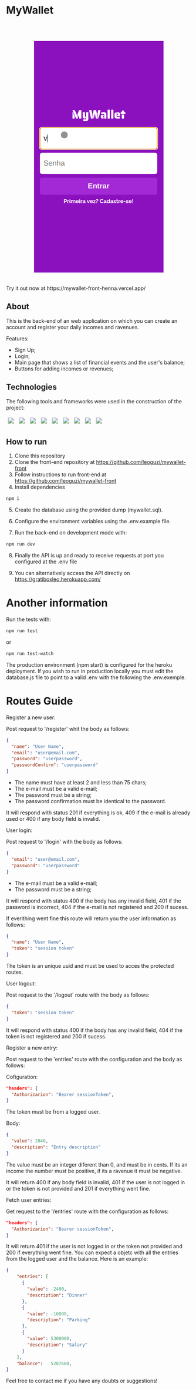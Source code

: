 # MyWallet

</br>

<p  align='center'>
</br>
<img src="./assets/mywallet.gif"/>
</p>
</br>
Try it out now at https://mywallet-front-henna.vercel.app/

## About

This is the back-end of an web application on which you can create an account and register your daily incomes and ravenues.

Features:

- Sign Up;
- Login;
- Main page that shows a list of financial events and the user's balance;
- Buttons for adding incomes or revenues;

## Technologies

The following tools and frameworks were used in the construction of the project:<br>

<p>
<img style='margin: 5px;' src='https://img.shields.io/badge/HTML5-E34F26?style=for-the-badge&logo=html5&logoColor=white'>
<img style='margin: 5px;' src="https://img.shields.io/badge/CSS3-1572B6?style=for-the-badge&logo=css3&logoColor=white"/>
<img style='margin: 5px;' src="https://img.shields.io/badge/Express.js-000000?style=for-the-badge&logo=express&logoColor=white"/>
<img style='margin: 5px;' src="https://img.shields.io/badge/PostgreSQL-316192?style=for-the-badge&logo=postgresql&logoColor=white"/>
<img style='margin: 5px;' src='https://img.shields.io/badge/Node.js-339933?style=for-the-badge&logo=nodedotjs&logoColor=white'>
<img style='margin: 5px;' src='https://img.shields.io/badge/npm-CB3837?style=for-the-badge&logo=npm&logoColor=white'>
<img style='margin: 5px;' src="https://img.shields.io/badge/Jest-C21325?style=for-the-badge&logo=jest&logoColor=white"/>
<img style='margin: 5px;' src="https://img.shields.io/badge/prettier-1A2C34?style=for-the-badge&logo=prettier&logoColor=F7BA3E"/>
<img style='margin: 5px;' src="https://img.shields.io/badge/eslint-3A33D1?style=for-the-badge&logo=eslint&logoColor=white
"/>

</p>

## How to run

1. Clone this repository
2. Clone the front-end repository at https://github.com/leoguzi/mywallet-front
3. Follow instructions to run front-end at https://github.com/leoguzi/mywallet-front
4. Install dependencies

```bash
npm i
```

5. Create the database using the provided dump  (mywallet.sql).

6. Configure the environment variables using the .env.example file.

7. Run the back-end on development mode with:

```bash
npm run dev
```

8. Finally the API is up and ready to receive requests at port you configured at the .env file

9. You can alternatively access the API directly on https://gratiboxleo.herokuapp.com/

# Another information

Run the tests with:

```bash
npm run test
```
or

```bash
npm run test-watch
```

The production environment (npm start) is configured for the heroku deployment. If you wish to run in production locally you must edit the database.js file to point to a valid .env with the following the .env.exemple.

# Routes Guide

Register a new user:

Post request to '/register' whit the body as follows:

```json
{
  "name": "User Name",
  "email": "user@email.com",
  "password": "userpassword",
  "passwordConfirm": "userpassword"
}
```

- The name must have at least 2 and less than 75 chars;
- The e-mail must be a valid e-mail;
- The password must be a string;
- The password confirmation must be identical to the password.

It will respond with status 201 if everything is ok, 409 if the e-mail is already used or 400 if any body field is invalid.

User login:

Post request to '/login' with the body as follows:

```json
{
  "email": "user@email.com",
  "password": "userpassword"
}
```

- The e-mail must be a valid e-mail;
- The password must be a string;

It will respond with status 400 if the body has any invalid field, 401 if the password is incorrect, 404 if the e-mail is not registered and 200 if sucess.

If everithing went fine this route will return you the user information as follows:

```json
{
  "name": "User Name",
  "token": "session token"
}
```

The token is an unique uuid and must be used to acces the protected routes.

User logout:

Post request to the '/logout' route with the body as follows:

```json
{
  "token": "session token"
}
```

It will respond with status 400 if the body has any invalid field, 404 if the token is not registered and 200 if sucess.

Register a new entry:

Post request to the 'entries' route with the configuration and the body as follows:

Cofiguration:

```json
"headers": {
  "Authorizarion": "Bearer sessionToken",
}
```

The token must be from a logged user.

Body:

```json
{
  "value": 2040,
  "description": "Entry description"
}
```

The value must be an integer diferent than 0, and must be in cents. If its an income the number must be positive, if its a ravenue it must be negative.

It will return 400 if any body field is invalid, 401 if the user is not logged in or the token is not provided and 201 if everything went fine.

Fetch user entries:

Get request to the '/entries' route with the configuration as follows:

```json
"headers": {
  "Authorizarion": "Bearer sessionToken",
}
```
It will return 401 if the user is not logged in or the token not provided and 200 if everything went fine. You can expect a objetc with all the entries from the logged user and the balance. Here is an example:

```json
{
    "entries": [
      {
        "value": -2400,
        "description": "Dinner"
      },
      {
        "value": -10000,
        "description": "Parking"
      },
      {
        "value": 5300000,
        "description": "Salary"
      }
    ],
    "balance":   5287600,
}
```

Feel free to contact me if you have any doubts or suggestions!
